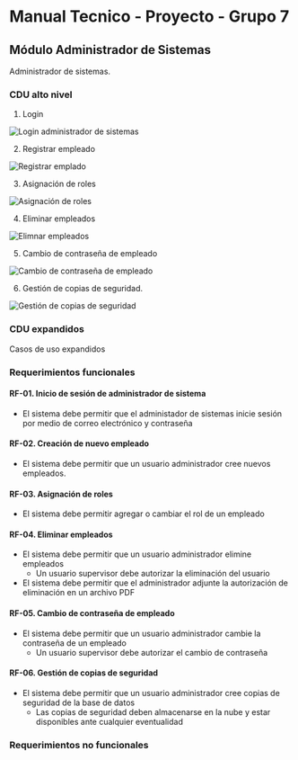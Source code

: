 # Manual Tecnico - Proyecto - Grupo 7

## Módulo Administrador de Sistemas

Administrador de sistemas.

### CDU alto nivel

1. Login

![Login administrador de sistemas](./assets/administrador/login-administrador.jpg)

2. Registrar empleado

![Registrar emplado](./assets/administrador/creacion-empleado.jpg)

3. Asignación de roles

![Asignación de roles](./assets/administrador/asignar-rol.jpg)

4. Eliminar empleados

![Elimnar empleados](./assets/administrador/eliminacion-empleado.jpg)

5. Cambio de contraseña de empleado

![Cambio de contraseña de empleado](./assets/administrador/cambio-password.jpg)

6. Gestión de copias de seguridad.

![Gestión de copias de seguridad](./assets/administrador/copia-seguridad.jpg)

### CDU expandidos

Casos de uso expandidos

### Requerimientos funcionales

#### RF-01. Inicio de sesión de administrador de sistema

- El sistema debe permitir que el administador de sistemas inicie sesión por medio de correo electrónico y contraseña

#### RF-02. Creación de nuevo empleado

- El sistema debe permitir que un usuario administrador cree nuevos empleados.

#### RF-03. Asignación de roles

- El sistema debe permitir agregar o cambiar el rol de un empleado

#### RF-04. Eliminar empleados

- El sistema debe permitir que un usuario administrador elimine empleados
  - Un usuario supervisor debe autorizar la eliminación del usuario
- El sistema debe permitir que el administrador adjunte la autorización de eliminación en un archivo PDF

#### RF-05. Cambio de contraseña de empleado

- El sistema debe permitir que un usuario administrador cambie la contraseña de un empleado
  - Un usuario supervisor debe autorizar el cambio de contraseña

#### RF-06. Gestión de copias de seguridad

- El sistema debe permitir que un usuario administrador cree copias de seguridad de la base de datos
  - Las copias de seguridad deben almacenarse en la nube y estar disponibles ante cualquier eventualidad

### Requerimientos no funcionales
